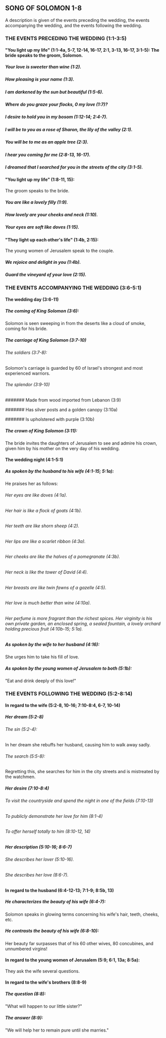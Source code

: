 SONG OF SOLOMON 1-8
-------------------

A description is given of the events preceding the wedding, the events
accompanying the wedding, and the events following the wedding.

### THE EVENTS PRECEDING THE WEDDING (1:1-3:5) 

#### \"You light up my life\" (1:1-4a, 5-7, 12-14, 16-17, 2:1, 3-13, 16-17, 3:1-5): The bride speaks to the groom, Solomon. 

##### Your love is sweeter than wine (1:2). 

##### How pleasing is your name (1:3). 

##### I am darkened by the sun but beautiful (1:5-6). 

##### Where do you graze your flocks, 0 my love (1:7)? 

##### I desire to hold you in my bosom (1:12-14; 2:4-7). 

##### I will be to you as a rose of Sharon, the lily of the valley (2:1). 

##### You will be to me as an apple tree (2:3). 

##### I hear you coming for me (2:8-13, 16-17). 

##### I dreamed that I searched for you in the streets of the city (3:1-5).

#### \"You light up my life\" (1:8-11, 15): 

The groom speaks to the bride.

##### You are like a lovely filly (1:9). 

##### How lovely are your cheeks and neck (1:10). 

##### Your eyes are soft like doves (1:15). 

#### \"They light up each other\'s life\" (1:4b, 2:15): 

The young women of Jerusalem speak to the couple.

##### We rejoice and delight in you (1:4b). 

##### Guard the vineyard of your love (2:15). 

### THE EVENTS ACCOMPANYING THE WEDDING (3:6-5:1) 

#### The wedding day (3:6-11) 

##### The coming of King Solomon (3:6): 

Solomon is seen sweeping in from the deserts like a cloud of smoke,
coming for his bride.

##### The carriage of King Solomon (3:7-10) 

###### The soldiers (3:7-8): 

Solomon\'s carriage is guarded by 60 of Israel\'s strongest and most
experienced warriors.

###### The splendor (3:9-10) 

####### Made from wood imported from Lebanon (3:9) 

####### Has silver posts and a golden canopy (3:10a) 

####### Is upholstered with purple (3:10b) 

##### The crown of King Solomon (3:11): 

The bride invites the daughters of Jerusalem to see and admire his
crown, given him by his mother on the very day of his wedding.

#### The wedding night (4:1-5:1) 

##### As spoken by the husband to his wife (4:1-15; 5:1a): 

He praises her as follows:

###### Her eyes are like doves (4:1a). 

###### Her hair is like a flock of goats (4:1b). 

###### Her teeth are like shorn sheep (4:2). 

###### Her lips are like a scarlet ribbon (4:3a). 

###### Her cheeks are like the halves of a pomegranate (4:3b). 

###### Her neck is like the tower of David (4:4). 

###### Her breasts are like twin fawns of a gazelle (4:5). 

###### Her love is much better than wine (4:10a). 

###### Her perfume is more fragrant than the richest spices. Her virginity is his own private garden, an enclosed spring, a sealed fountain, a lovely orchard holding precious fruit (4:10b-15; 5:1a). 

##### As spoken by the wife to her husband (4:16): 

She urges him to take his fill of love.

##### As spoken by the young women of Jerusalem to both (5:1b): 

\"Eat and drink deeply of this love!\"

### THE EVENTS FOLLOWING THE WEDDING (5:2-8:14) 

#### In regard to the wife (5:2-8, 10-16; 7:10-8:4, 6-7, 10-14) 

##### Her dream (5:2-8) 

###### The sin (5:2-4): 

In her dream she rebuffs her husband, causing him to walk away sadly.

###### The search (5:5-8): 

Regretting this, she searches for him in the city streets and is
mistreated by the watchmen.

##### Her desire (7:10-8:4) 

###### To visit the countryside and spend the night in one of the fields (7:10-13) 

###### To publicly demonstrate her love for him (8:1-4) 

###### To offer herself totally to him (8:10-12, 14) 

##### Her description (5:10-16; 8:6-7) 

###### She describes her lover (5:10-16). 

###### She describes her love (8:6-7). 

#### In regard to the husband (6:4-12-13; 7:1-9; 8:5b, 13) 

##### He characterizes the beauty of his wife (6:4-7): 

Solomon speaks in glowing terms concerning his wife\'s hair, teeth,
cheeks, etc.

##### He contrasts the beauty of his wife (6:8-10): 

Her beauty far surpasses that of his 60 other wives, 80 concubines, and
unnumbered virgins!

#### In regard to the young women of Jerusalem (5:9; 6:1, 13a; 8:5a): 

They ask the wife several questions.

#### In regard to the wife\'s brothers (8:8-9) 

##### The question (8:8): 

\"What will happen to our little sister?\"

##### The answer (8:9): 

\"We will help her to remain pure until she marries.\"
